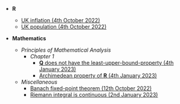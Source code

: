 - **R**
  - [UK inflation (4th October 2022)](https://lew98.github.io/UK_inflation.html)
  - [UK population (4th October 2022)](https://lew98.github.io/UK_population.html)

- **Mathematics**
  - *Principles of Mathematical Analysis*
    - *Chapter 1*
      - [**Q** does not have the least-upper-bound-property (4th January 2023)](https://lew98.github.io/Q_does_not_have_the_least_upper_bound_property.pdf)
      - [Archimedean property of **R** (4th January 2023)](https://lew98.github.io/Archimedean_property_of_R.pdf)
  - *Miscellaneous*
    - [Banach fixed-point theorem (12th October 2022)](https://lew98.github.io/Banach_fixed_point_theorem.pdf)
    - [Riemann integral is continuous (2nd January 2023)](https://lew98.github.io/Riemann_integral_is_continuous.pdf)
